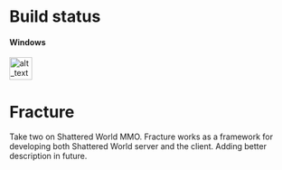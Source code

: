 # Build status

#### Windows
[<img alt="alt_text" width="40px" src="images/image.PNG" />](https://dev.azure.com/nikohalikka/nikohalikka/_apis/build/status/Fracture%20master?branchName=master)

# Fracture
Take two on Shattered World MMO. Fracture works as a framework for developing both Shattered World server and the client. Adding better description in future. 
